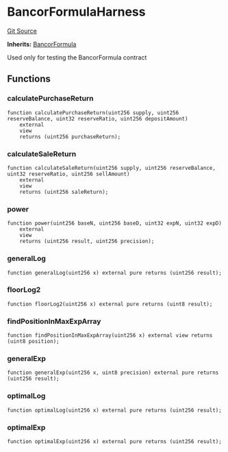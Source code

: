 # BancorFormulaHarness
[Git Source](https://github.com/dustinstacy/boncurs/blob/415e7d62135e63eb569b341e480848bbb293bfa1/test/harnesses/BancorFormulaHarness.sol)

**Inherits:**
[BancorFormula](/contracts/exponential/BancorFormula.sol/abstract.BancorFormula.md)

Used only for testing the BancorFormula contract


## Functions
### calculatePurchaseReturn


```solidity
function calculatePurchaseReturn(uint256 supply, uint256 reserveBalance, uint32 reserveRatio, uint256 depositAmount)
    external
    view
    returns (uint256 purchaseReturn);
```

### calculateSaleReturn


```solidity
function calculateSaleReturn(uint256 supply, uint256 reserveBalance, uint32 reserveRatio, uint256 sellAmount)
    external
    view
    returns (uint256 saleReturn);
```

### power


```solidity
function power(uint256 baseN, uint256 baseD, uint32 expN, uint32 expD)
    external
    view
    returns (uint256 result, uint256 precision);
```

### generalLog


```solidity
function generalLog(uint256 x) external pure returns (uint256 result);
```

### floorLog2


```solidity
function floorLog2(uint256 x) external pure returns (uint8 result);
```

### findPositionInMaxExpArray


```solidity
function findPositionInMaxExpArray(uint256 x) external view returns (uint8 position);
```

### generalExp


```solidity
function generalExp(uint256 x, uint8 precision) external pure returns (uint256 result);
```

### optimalLog


```solidity
function optimalLog(uint256 x) external pure returns (uint256 result);
```

### optimalExp


```solidity
function optimalExp(uint256 x) external pure returns (uint256 result);
```

